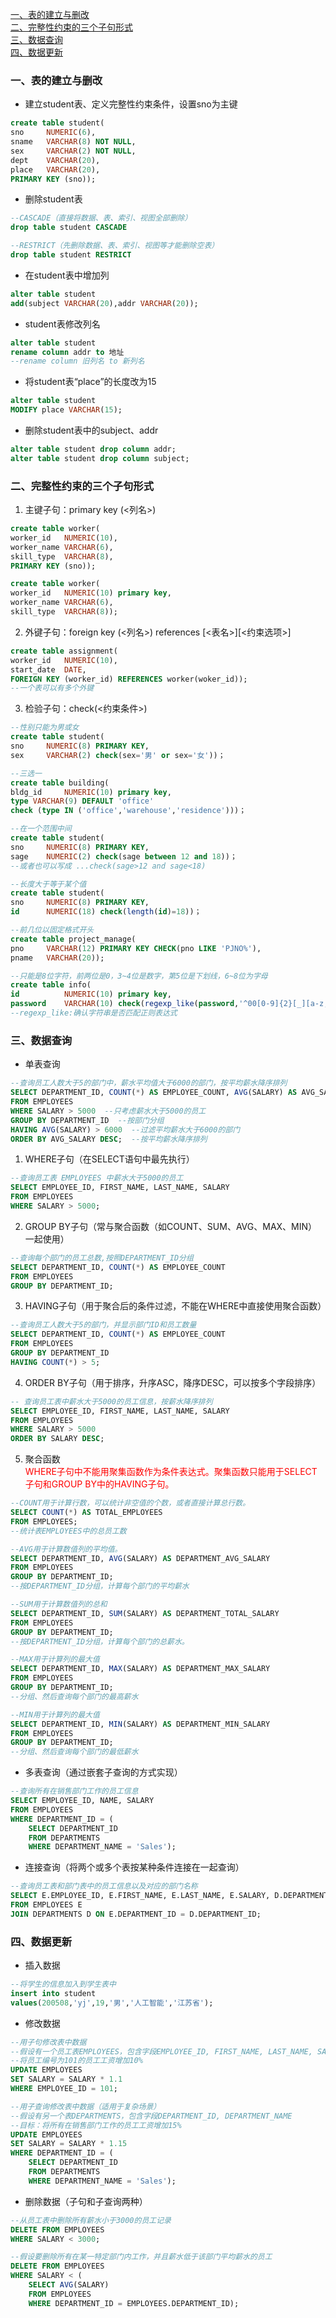 [一、表的建立与删改](#1)  
[二、完整性约束的三个子句形式](#2)  
[三、数据查询](#3)  
[四、数据更新](#4)

### 一、表的建立与删改<a id="1"></a>
- 建立student表、定义完整性约束条件，设置sno为主键
```sql
create table student(
sno     NUMERIC(6),
sname   VARCHAR(8) NOT NULL,
sex     VARCHAR(2) NOT NULL,
dept    VARCHAR(20),
place   VARCHAR(20),
PRIMARY KEY (sno));
```

- 删除student表
```sql
--CASCADE（直接将数据、表、索引、视图全部删除）
drop table student CASCADE 
```
```sql
--RESTRICT（先删除数据、表、索引、视图等才能删除空表）
drop table student RESTRICT 
```

- 在student表中增加列
```sql
alter table student
add(subject VARCHAR(20),addr VARCHAR(20));
```

- student表修改列名
```sql
alter table student
rename column addr to 地址
--rename column 旧列名 to 新列名
```

- 将student表“place”的长度改为15
```sql
alter table student
MODIFY place VARCHAR(15);
```

- 删除student表中的subject、addr
```sql
alter table student drop column addr;
alter table student drop column subject;
```


### 二、完整性约束的三个子句形式<a id="2"></a>
1. 主键子句：primary key (<列名>)
```sql
create table worker(
worker_id   NUMERIC(10),
worker_name VARCHAR(6),
skill_type  VARCHAR(8),
PRIMARY KEY (sno)); 
```
```sql
create table worker(
worker_id   NUMERIC(10) primary key,
worker_name VARCHAR(6),
skill_type  VARCHAR(8));
```

2. 外键子句：foreign key (<列名>) references [<表名>][<约束选项>]
```sql
create table assignment(
worker_id   NUMERIC(10),
start_date  DATE,
FOREIGN KEY (worker_id) REFERENCES worker(woker_id));
--一个表可以有多个外键
```

3. 检验子句：check(<约束条件>)
```sql
--性别只能为男或女
create table student(
sno     NUMERIC(8) PRIMARY KEY,
sex     VARCHAR(2) check(sex='男' or sex='女'))；
```
```sql
--三选一
create table building(
bldg_id     NUMERIC(10) primary key,
type VARCHAR(9) DEFAULT 'office'
check (type IN ('office','warehouse','residence')))；
```
```sql
--在一个范围中间
create table student(
sno     NUMERIC(8) PRIMARY KEY,
sage    NUMERIC(2) check(sage between 12 and 18))；
--或者也可以写成 ...check(sage>12 and sage<18)
```
```sql
--长度大于等于某个值
create table student(
sno     NUMERIC(8) PRIMARY KEY,
id      NUMERIC(18) check(length(id)=18))；
```
```sql
--前几位以固定格式开头
create table project_manage(
pno     VARCHAR(12) PRIMARY KEY CHECK(pno LIKE 'PJNO%'),
pname   VARCHAR(20));
```
```sql
--只能是8位字符，前两位是0，3~4位是数字，第5位是下划线，6~8位为字母
create table info(
id          NUMERIC(10) primary key,
password    VARCHAR(10) check(regexp_like(password,'^00[0-9]{2}[_][a-z,A-Z]{3}$')) and lenth(password)=8);
--regexp_like:确认字符串是否匹配正则表达式
```


### 三、数据查询<a id="3"></a>
- 单表查询 
```sql
--查询员工人数大于5的部门中，薪水平均值大于6000的部门，按平均薪水降序排列
SELECT DEPARTMENT_ID, COUNT(*) AS EMPLOYEE_COUNT, AVG(SALARY) AS AVG_SALARY
FROM EMPLOYEES
WHERE SALARY > 5000  --只考虑薪水大于5000的员工
GROUP BY DEPARTMENT_ID  --按部门分组
HAVING AVG(SALARY) > 6000  --过滤平均薪水大于6000的部门
ORDER BY AVG_SALARY DESC;  --按平均薪水降序排列
```
1. WHERE子句（在SELECT语句中最先执行）
```sql
--查询员工表 EMPLOYEES 中薪水大于5000的员工
SELECT EMPLOYEE_ID, FIRST_NAME, LAST_NAME, SALARY
FROM EMPLOYEES
WHERE SALARY > 5000;
```
2. GROUP BY子句（常与聚合函数（如COUNT、SUM、AVG、MAX、MIN）一起使用）
```sql
--查询每个部门的员工总数,按照DEPARTMENT_ID分组
SELECT DEPARTMENT_ID, COUNT(*) AS EMPLOYEE_COUNT
FROM EMPLOYEES
GROUP BY DEPARTMENT_ID;
```
3. HAVING子句（用于聚合后的条件过滤，不能在WHERE中直接使用聚合函数）
```sql
--查询员工人数大于5的部门，并显示部门ID和员工数量
SELECT DEPARTMENT_ID, COUNT(*) AS EMPLOYEE_COUNT
FROM EMPLOYEES
GROUP BY DEPARTMENT_ID
HAVING COUNT(*) > 5;
```
4. ORDER BY子句（用于排序，升序ASC，降序DESC，可以按多个字段排序）
```sql
-- 查询员工表中薪水大于5000的员工信息，按薪水降序排列
SELECT EMPLOYEE_ID, FIRST_NAME, LAST_NAME, SALARY
FROM EMPLOYEES
WHERE SALARY > 5000
ORDER BY SALARY DESC;
```
5. 聚合函数  
   <font color=red>WHERE子句中不能用聚集函数作为条件表达式。聚集函数只能用于SELECT子句和GROUP BY中的HAVING子句。</font>
```sql
--COUNT用于计算行数，可以统计非空值的个数，或者直接计算总行数。
SELECT COUNT(*) AS TOTAL_EMPLOYEES
FROM EMPLOYEES;
--统计表EMPLOYEES中的总员工数
```
```sql
--AVG用于计算数值列的平均值。
SELECT DEPARTMENT_ID, AVG(SALARY) AS DEPARTMENT_AVG_SALARY
FROM EMPLOYEES
GROUP BY DEPARTMENT_ID;
--按DEPARTMENT_ID分组，计算每个部门的平均薪水
```
```sql
--SUM用于计算数值列的总和
SELECT DEPARTMENT_ID, SUM(SALARY) AS DEPARTMENT_TOTAL_SALARY
FROM EMPLOYEES
GROUP BY DEPARTMENT_ID;
--按DEPARTMENT_ID分组，计算每个部门的总薪水。
```
```sql
--MAX用于计算列的最大值
SELECT DEPARTMENT_ID, MAX(SALARY) AS DEPARTMENT_MAX_SALARY
FROM EMPLOYEES
GROUP BY DEPARTMENT_ID;
--分组、然后查询每个部门的最高薪水
```
```sql
--MIN用于计算列的最大值
SELECT DEPARTMENT_ID, MIN(SALARY) AS DEPARTMENT_MIN_SALARY
FROM EMPLOYEES
GROUP BY DEPARTMENT_ID;
--分组、然后查询每个部门的最低薪水
```

- 多表查询（通过嵌套子查询的方式实现）
```sql
--查询所有在销售部门工作的员工信息
SELECT EMPLOYEE_ID, NAME, SALARY
FROM EMPLOYEES
WHERE DEPARTMENT_ID = (
    SELECT DEPARTMENT_ID
    FROM DEPARTMENTS
    WHERE DEPARTMENT_NAME = 'Sales');
```

- 连接查询（将两个或多个表按某种条件连接在一起查询）
```sql
--查询员工表和部门表中的员工信息以及对应的部门名称
SELECT E.EMPLOYEE_ID, E.FIRST_NAME, E.LAST_NAME, E.SALARY, D.DEPARTMENT_NAME
FROM EMPLOYEES E
JOIN DEPARTMENTS D ON E.DEPARTMENT_ID = D.DEPARTMENT_ID;
```


### 四、数据更新<a id="4"></a>
- 插入数据
```sql
--将学生的信息加入到学生表中
insert into student
values(200508,'yj',19,'男','人工智能','江苏省');
```

- 修改数据
```sql
--用子句修改表中数据
--假设有一个员工表EMPLOYEES，包含字段EMPLOYEE_ID, FIRST_NAME, LAST_NAME, SALARY
--将员工编号为101的员工工资增加10%
UPDATE EMPLOYEES
SET SALARY = SALARY * 1.1
WHERE EMPLOYEE_ID = 101;
```
```sql
--用子查询修改表中数据（适用于复杂场景）
--假设有另一个表DEPARTMENTS，包含字段DEPARTMENT_ID, DEPARTMENT_NAME
--目标：将所有在销售部门工作的员工工资增加15%
UPDATE EMPLOYEES
SET SALARY = SALARY * 1.15
WHERE DEPARTMENT_ID = (
    SELECT DEPARTMENT_ID
    FROM DEPARTMENTS
    WHERE DEPARTMENT_NAME = 'Sales');
```

- 删除数据（子句和子查询两种）
```sql
--从员工表中删除所有薪水小于3000的员工记录
DELETE FROM EMPLOYEES
WHERE SALARY < 3000;
```
```sql
--假设要删除所有在某一特定部门内工作，并且薪水低于该部门平均薪水的员工
DELETE FROM EMPLOYEES
WHERE SALARY < (
    SELECT AVG(SALARY)
    FROM EMPLOYEES
    WHERE DEPARTMENT_ID = EMPLOYEES.DEPARTMENT_ID);
```